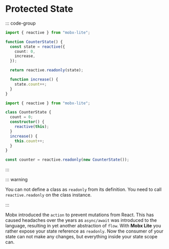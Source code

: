 # Protected State

::: code-group

```ts [Functional]
import { reactive } from "mobx-lite";

function CounterState() {
  const state = reactive({
    count: 0,
    increase,
  });

  return reactive.readonly(state);

  function increase() {
    state.count++;
  }
}
```

```ts [Object Oriented]
import { reactive } from "mobx-lite";

class CounterState {
  count = 0;
  constructor() {
    reactive(this);
  }
  increase() {
    this.count++;
  }
}

const counter = reactive.readonly(new CounterState());
```

:::

::: warning

You can not define a class as `readonly` from its definition. You need to call `reactive.readonly` on the class instance.

:::

Mobx introduced the `action` to prevent mutations from React. This has caused headaches over the years as `async/await` was introduced to the language, resulting in yet another abstraction of `flow`. With **Mobx Lite** you rather expose your state reference as `readonly`. Now the consumer of your state can not make any changes, but everything inside your state scope can.
